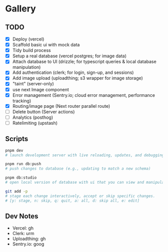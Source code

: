 # Gallery

## TODO

- [x] Deploy (vercel)
- [x] Scaffold basic ui with mock data
- [x] Tidy build process
- [x] Setup a real database (vercel postgres; for image data)
- [x] Attach database to UI (drizzle; for typescript queries & local database manipulation)
- [x] Add authentication (clerk; for login, sign-up, and sessions)
- [x] Add image upload (uploadthing; s3 wrapper for image storage)
- [x] "taint" (server-only)
- [x] use next Image component
- [x] Error management (Sentry.io; cloud error management, performance tracking)
- [x] Routing/image page (Next router parallel route)
- [ ] Delete button (Server actions)
- [ ] Analytics (posthog)
- [ ] Ratelimiting (upstash)

## Scripts

```bash
pnpm dev
# launch development server with live reloading, updates, and debugging.

pnpm run db:push
# push changes to database (e.g., updating to match a new schema)

pnpm db:studio
# open local version of database with ui that you can view and manipulate at https://local.drizzle.studio

git add -p
# stage each change interactively, accept or skip specific changes.
# [y: stage, n: skip, q: quit, a: all, d: skip all, e: edit]
```

## Dev Notes

- Vercel: gh
- Clerk: urm
- Uploadthing: gh
- Sentry.io: goog
